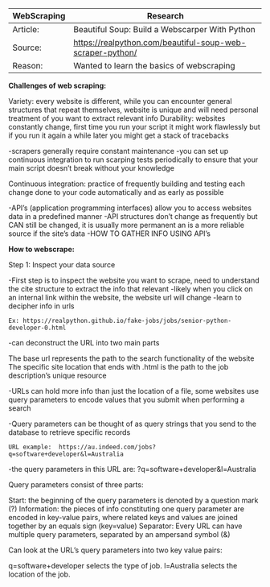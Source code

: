 
| WebScraping | Research |
| -------- | -------------- |
| Article:| Beautiful Soup: Build a Webscarper With Python |
| Source: | https://realpython.com/beautiful-soup-web-scraper-python/ |
| Reason: | Wanted to learn the basics of webscraping |


**Challenges of web scraping:**

Variety: every website is different, while you can encounter general structures that repeat themselves, website is unique and will need personal treatment of you want to extract relevant info
Durability: websites constantly change, first time you run your script it might work flawlessly but if you run it again a while later you might get a stack of tracebacks

-scrapers generally require constant maintenance 
	-you can set up continuous integration to run scarping tests periodically to ensure that your main script doesn’t break without your knowledge 

Continuous integration: practice of frequently building and testing each change done to your code automatically and as early as possible 

-API’s (application programming interfaces) allow you to access websites data in a predefined manner
	-API structures don’t change as frequently but CAN still be changed, it is usually more permanent an is a more reliable source if the site’s data 
	-HOW TO GATHER INFO USING API’s


**How to webscrape:**

Step 1: Inspect your data source

-First step is to inspect the website you want to scrape, need to understand the cite structure to extract the info that relevant 
	-likely when you click on an internal link within the website, the website url will change
	-learn to decipher info in urls 

			
	Ex:	https://realpython.github.io/fake-jobs/jobs/senior-python-developer-0.html

-can deconstruct the URL into two main parts 

The base url represents the path to the search functionality of the website
The specific site location that ends with .html is the path to the job description’s unique resource

-URLs can hold more info than just the location of a file, some websites use query parameters to encode values that you submit when performing a search 

-Query parameters can be thought of as query strings that you send to the database to retrieve specific records 

	URL example:  https://au.indeed.com/jobs?q=software+developer&l=Australia

-the query parameters in this URL are: ?q=software+developer&l=Australia

Query parameters consist of three parts:

Start: the beginning of the query parameters is denoted by a question mark (?)
Information: the pieces of info constituting one query parameter are encoded in key-value pairs, where related keys and values are joined together by an equals sign (key=value)
Separator: Every URL can have multiple query parameters, separated by an ampersand symbol (&)

Can look at the URL’s query parameters into two key value pairs:

q=software+developer selects the type of job.
l=Australia selects the location of the job.

